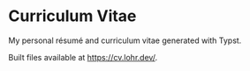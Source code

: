 # Curriculum Vitae

My personal résumé and curriculum vitae generated with Typst.

Built files available at https://cv.lohr.dev/.
